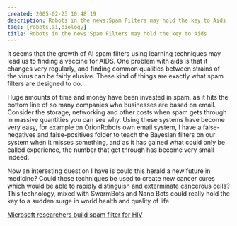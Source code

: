 ```yaml
---
created: 2005-02-23 10:48:19
description: Robots in the news:Spam Filters may hold the key to Aids
tags: [robots,ai,biology]
title: Robots in the news:Spam Filters may hold the key to Aids
---
```

 <p>
  It seems that the growth of AI spam filters using learning techniques may lead us to finding a vaccine for AIDS. One problem with aids is that it changes very regularly, and finding common qualities between strains of the virus can be fairly elusive. These kind of things are exactly what spam filters are designed to do.
 </p>
 <p>
  Huge amounts of time and money have been invested in spam, as it hits the bottom line of so many companies who businesses are based on email. Consider the storage, networking and other costs when spam gets through in massive quantities you can see why. Using these systems have become very easy, for example on OrionRobots own email system, I have a false-negatives and false-positives folder to teach the Bayesian filters on our system when it misses something, and as it has gained what could only be called experience, the number that get through has become very small indeed.
 </p>
 <p>
  Now an interesting question I have is could this herald a new future in medicine? 
  Could these techniques be used to create new cancer cures which would be able to 
  rapidly distinguish and exterminate cancerous cells? 
  This technology, mixed with SwarmBots and  Nano Bots could really hold the key to a sudden surge 
  in world health and quality of life.
 </p>
 <p>
  <a href="http://www.theregister.co.uk/2011/12/06/ms_research_hiv/">Microsoft researchers build spam filter for HIV</a>
 </p>
